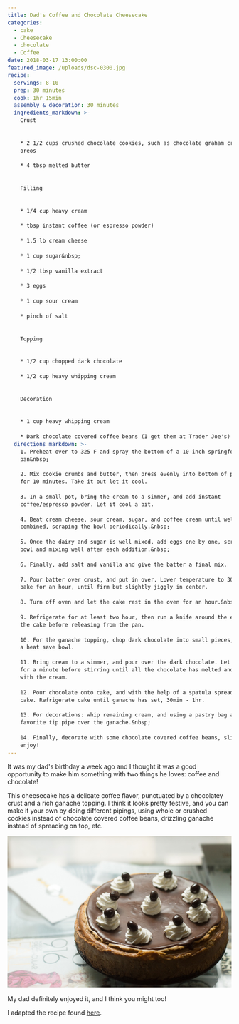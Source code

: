 ```yaml
---
title: Dad's Coffee and Chocolate Cheesecake
categories:
  - cake
  - Cheesecake
  - chocolate
  - Coffee
date: 2018-03-17 13:00:00
featured_image: /uploads/dsc-0300.jpg
recipe:
  servings: 8-10
  prep: 30 minutes
  cook: 1hr 15min
  assembly & decoration: 30 minutes
  ingredients_markdown: >-
    Crust


    * 2 1/2 cups crushed chocolate cookies, such as chocolate graham crackers or
    oreos

    * 4 tbsp melted butter


    Filling


    * 1/4 cup heavy cream

    * tbsp instant coffee (or espresso powder)

    * 1.5 lb cream cheese

    * 1 cup sugar&nbsp;

    * 1/2 tbsp vanilla extract

    * 3 eggs

    * 1 cup sour cream

    * pinch of salt


    Topping


    * 1/2 cup chopped dark chocolate

    * 1/2 cup heavy whipping cream


    Decoration


    * 1 cup heavy whipping cream

    * Dark chocolate covered coffee beans (I get them at Trader Joe's)
  directions_markdown: >-
    1. Preheat over to 325 F and spray the bottom of a 10 inch springform
    pan&nbsp;

    2. Mix cookie crumbs and butter, then press evenly into bottom of pan. Bake
    for 10 minutes. Take it out let it cool.

    3. In a small pot, bring the cream to a simmer, and add instant
    coffee/espresso powder. Let it cool a bit.

    4. Beat cream cheese, sour cream, sugar, and coffee cream until well
    combined, scraping the bowl periodically.&nbsp;

    5. Once the dairy and sugar is well mixed, add eggs one by one, scraping
    bowl and mixing well after each addition.&nbsp;

    6. Finally, add salt and vanilla and give the batter a final mix.

    7. Pour batter over crust, and put in over. Lower temperature to 300F and
    bake for an hour, until firm but slightly jiggly in center.

    8. Turn off oven and let the cake rest in the oven for an hour.&nbsp;

    9. Refrigerate for at least two hour, then run a knife around the edge of
    the cake before releasing from the pan.

    10. For the ganache topping, chop dark chocolate into small pieces, place in
    a heat save bowl.

    11. Bring cream to a simmer, and pour over the dark chocolate. Let it sit
    for a minute before stirring until all the chocolate has melted and mixed
    with the cream.

    12. Pour chocolate onto cake, and with the help of a spatula spread over the
    cake. Refrigerate cake until ganache has set, 30min - 1hr.

    13. For decorations: whip remaining cream, and using a pastry bag and your
    favorite tip pipe over the ganache.&nbsp;

    14. Finally, decorate with some chocolate covered coffee beans, slice, and
    enjoy!
---
```


It was my dad's birthday a week ago and I thought it was a good opportunity to make him something with two things he loves: coffee and chocolate!

This cheesecake has a delicate coffee flavor, punctuated by a chocolatey crust and a rich ganache topping. I think it looks pretty festive, and you can make it your own by doing different pipings, using whole or crushed cookies instead of chocolate covered coffee beans, drizzling ganache instead of spreading on top, etc.

![](/uploads/versions/dsc-0289---x----600-405x---.jpg)

My dad definitely enjoyed it, and I think you might too!

I adapted the recipe found [here](https://www.purewow.com/recipes/Chocolate-Glazed-Espresso-Cheesecake).